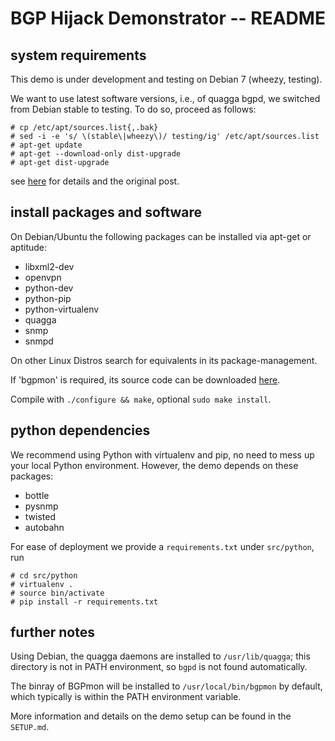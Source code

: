 # BGP Hijack Demonstrator -- README

## system requirements

This demo is under development and testing on Debian 7 (wheezy, testing). 

We want to use latest software versions, i.e., of quagga bgpd, we switched from
Debian stable to testing. To do so, proceed as follows:

    # cp /etc/apt/sources.list{,.bak}
    # sed -i -e 's/ \(stable\|wheezy\)/ testing/ig' /etc/apt/sources.list
    # apt-get update
    # apt-get --download-only dist-upgrade
    # apt-get dist-upgrade

see [here](http://unix.stackexchange.com/questions/90389/how-to-upgrade-debian-stable-wheezy-to-testing-jessie)
for details and the original post.

## install packages and software

On Debian/Ubuntu the following packages can be installed via apt-get or aptitude:

 - libxml2-dev
 - openvpn
 - python-dev
 - python-pip
 - python-virtualenv
 - quagga
 - snmp
 - snmpd

On other Linux Distros search for equivalents in its package-management.

If 'bgpmon' is required, its source code can be downloaded 
[here](http://bgpmon.netsec.colostate.edu/index.php/download).

Compile with `./configure && make`, optional `sudo make install`.

## python dependencies

We recommend using Python with virtualenv and pip, no need to mess up your
local Python environment. However, the demo depends on these packages:

 - bottle
 - pysnmp
 - twisted
 - autobahn

For ease of deployment we provide a `requirements.txt` under `src/python`, run

    # cd src/python
    # virtualenv .
    # source bin/activate
    # pip install -r requirements.txt

## further notes

Using Debian, the quagga daemons are installed to `/usr/lib/quagga`; this directory
is not in PATH environment, so `bgpd` is not found automatically.

The binray of BGPmon will be installed to `/usr/local/bin/bgpmon` by default, which
typically is within the PATH environment variable.

More information and details on the demo setup can be found in the `SETUP.md`.